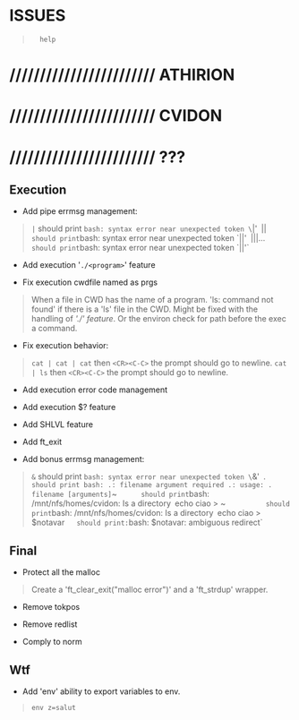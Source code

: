
#           ISSUES

>       help

# //////////////////////// ATHIRION

# //////////////////////// CVIDON

# //////////////////////// ???

##  Execution

- Add pipe errmsg management:
> `|`       should print `bash: syntax error near unexpected token \`|'`
> `||`      should print `bash: syntax error near unexpected token \`||'`
> `|||…`    should print `bash: syntax error near unexpected token \`||'`

- Add execution '`./<program>`' feature

- Fix execution cwdfile named as prgs
> When a file in CWD has the name of a program.
> 'ls: command not found' if there is a 'ls' file in the CWD.
> Might be fixed with the handling of *'./<program>' feature*. Or the
> environ check for path before the exec a command.

- Fix execution behavior:
> `cat | cat | cat` then `<CR><C-C>` the prompt should go to newline.
> `cat | ls` then `<CR><C-C>` the prompt should go to newline.

- Add execution error code management
- Add execution $? feature

- Add SHLVL feature

- Add ft_exit

- Add bonus errmsg management:
> `&`       should print `bash: syntax error near unexpected token \`&'`
> `.`       should print
    bash: .: filename argument required
    .: usage: . filename [arguments]
> `~`       should print `bash: /mnt/nfs/homes/cvidon: Is a directory`
> `echo ciao > ~`           should print `bash: /mnt/nfs/homes/cvidon: Is a directory`
> `echo ciao > $notavar`    should print: `bash: $notavar: ambiguous redirect`

##  Final

- Protect all the malloc
> Create a 'ft_clear_exit("malloc error")' and a 'ft_strdup' wrapper.

- Remove tokpos
- Remove redlist

- Comply to norm

##  Wtf

- Add 'env' ability to export variables to env.
> `env z=salut`
